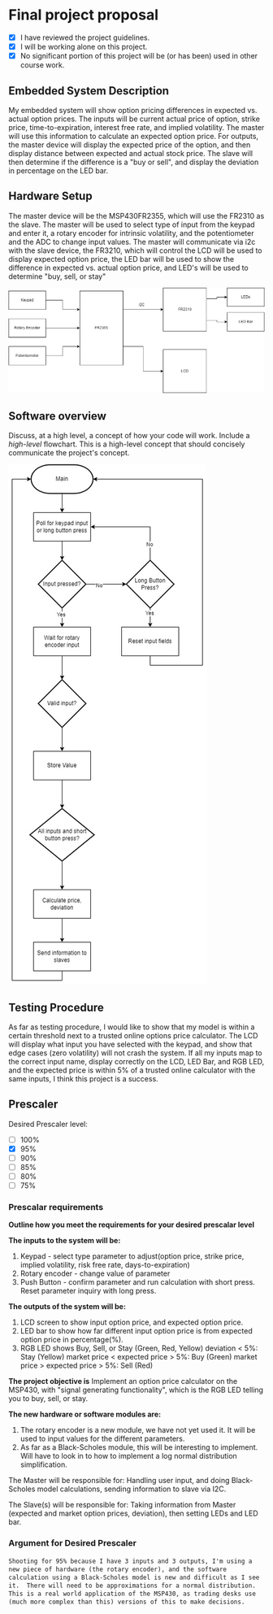 # Final project proposal

- [x] I have reviewed the project guidelines.
- [x] I will be working alone on this project.
- [x] No significant portion of this project will be (or has been) used in other course work.

## Embedded System Description

My embedded system will show option pricing differences in expected vs. actual option prices.  The inputs will be current actual price of option, strike price, time-to-expiration, interest free rate, and implied volatility. The master will use this information to calculate an expected option price. For outputs, the master device will display the expected price of the option, and then display distance between expected and actual stock price.  The slave will then determine if the difference is a "buy or sell", and display the deviation in percentage on the LED bar.

## Hardware Setup

The master device will be the MSP430FR2355, which will use the FR2310 as the slave.  The master will be used to select type of input from the keypad and enter it, a rotary encoder for intrinsic volatility, and the potentiometer and the ADC to change input values.  The master will communicate via i2c with the slave device, the FR3210, which will control the LCD will be used to display expected option price, the LED bar will be used to show the difference in expected vs. actual option price, and LED's will be used to determine "buy, sell, or stay" 

![Hardware Diagram](./final_proposal_hardware.jpg)

## Software overview

Discuss, at a high level, a concept of how your code will work. Include a *high-level* flowchart. This is a high-level concept that should concisely communicate the project's concept.

![Software Design](./final_proposal_flowchart.jpg)

## Testing Procedure

As far as testing procedure, I would like to show that my model is within a certain threshold next to a trusted online options price calculator.  The LCD will display what input you have selected with the keypad, and show that edge cases (zero volatility) will not crash the system.  If all my inputs map to the correct input name, display correctly on the LCD, LED Bar, and RGB LED, and the expected price is within 5% of a trusted online calculator with the same inputs, I think this project is a success.


## Prescaler

Desired Prescaler level: 

- [ ] 100%
- [x] 95% 
- [ ] 90% 
- [ ] 85% 
- [ ] 80% 
- [ ] 75% 

### Prescalar requirements 

**Outline how you meet the requirements for your desired prescalar level**

**The inputs to the system will be:**
1.  Keypad - select type parameter to adjust(option price, strike price, implied volatility, risk free rate, days-to-expiration)
2.  Rotary encoder - change value of parameter
3.  Push Button - confirm parameter and run calculation with short press. Reset parameter inquiry with long press.

**The outputs of the system will be:**
1. LCD screen to show input option price, and expected option price.
2. LED bar to show how far different input option price is from expected option price in percentage(%).
3. RGB LED shows Buy, Sell, or Stay (Green, Red, Yellow)
	deviation < 5%: Stay (Yellow)
	market price < expected price > 5%: Buy (Green)
	market price > expected price > 5%: Sell (Red)

**The project objective is**
Implement an option price calculator on the MSP430, with "signal generating functionality", which is the RGB LED telling you to buy, sell, or stay.


**The new hardware or software modules are:**
1. The rotary encoder is a new module, we have not yet used it. It will be used to input values for the different parameters.
2. As far as a Black-Scholes module, this will be interesting to implement. Will have to look in to how to implement a log normal distribution simplification.


The Master will be responsible for: Handling user input, and doing Black-Scholes model calculations, sending information to slave via I2C.



The Slave(s) will be responsible for: Taking information from Master (expected and market option prices, deviation), then setting LEDs and LED bar.




### Argument for Desired Prescaler

	Shooting for 95% because I have 3 inputs and 3 outputs, I'm using a new piece of hardware (the rotary encoder), and the software calculation using a Black-Scholes model is new and difficult as I see it.  There will need to be approximations for a normal distribution. This is a real world application of the MSP430, as trading desks use (much more complex than this) versions of this to make decisions. 


